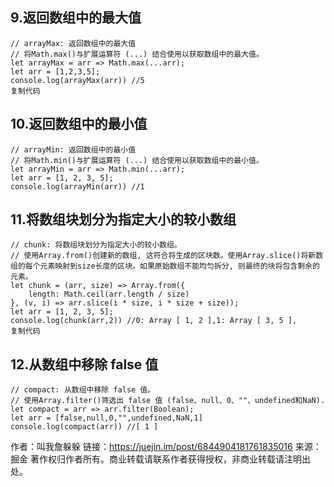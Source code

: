 ## 9.返回数组中的最大值

```
// arrayMax: 返回数组中的最大值
// 将Math.max()与扩展运算符 (...) 结合使用以获取数组中的最大值。
let arrayMax = arr => Math.max(...arr);
let arr = [1,2,3,5];
console.log(arrayMax(arr)) //5
复制代码
```

## 10.返回数组中的最小值

```
// arrayMin: 返回数组中的最小值
// 将Math.min()与扩展运算符 (...) 结合使用以获取数组中的最小值。
let arrayMin = arr => Math.min(...arr);
let arr = [1, 2, 3, 5];
console.log(arrayMin(arr)) //1
```

## 11.将数组块划分为指定大小的较小数组

```
// chunk: 将数组块划分为指定大小的较小数组。
// 使用Array.from()创建新的数组, 这符合将生成的区块数。使用Array.slice()将新数组的每个元素映射到size长度的区块。如果原始数组不能均匀拆分, 则最终的块将包含剩余的元素。
let chunk = (arr, size) => Array.from({
	length: Math.ceil(arr.length / size)
}, (v, i) => arr.slice(i * size, i * size + size));
let arr = [1, 2, 3, 5];
console.log(chunk(arr,2)) //0: Array [ 1, 2 ],1: Array [ 3, 5 ],
复制代码
```

## 12.从数组中移除 false 值

```
// compact: 从数组中移除 false 值。
// 使用Array.filter()筛选出 false 值 (false、null、0、""、undefined和NaN).
let compact = arr => arr.filter(Boolean);
let arr = [false,null,0,"",undefined,NaN,1]
console.log(compact(arr)) //[ 1 ]
```


作者：叫我詹躲躲
链接：https://juejin.im/post/6844904181761835016
来源：掘金
著作权归作者所有。商业转载请联系作者获得授权，非商业转载请注明出处。